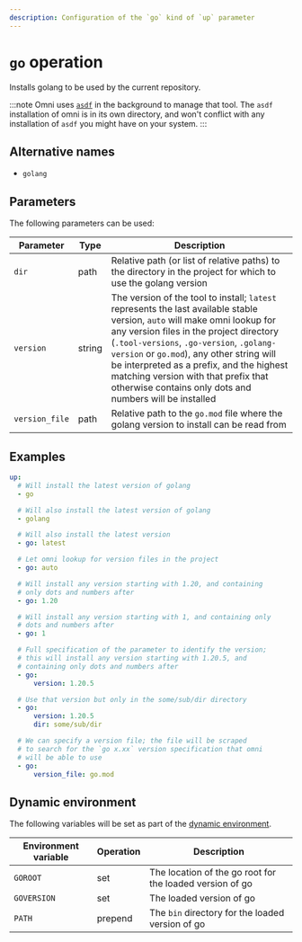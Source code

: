 ```yaml
---
description: Configuration of the `go` kind of `up` parameter
---
```


# `go` operation

Installs golang to be used by the current repository.

:::note
Omni uses [`asdf`](https://asdf-vm.com/) in the background to manage that tool. The `asdf` installation of omni is in its own directory, and won't conflict with any installation of `asdf` you might have on your system.
:::

## Alternative names

- `golang`

## Parameters

The following parameters can be used:

| Parameter        | Type      | Description                                           |
|------------------|-----------|-------------------------------------------------------|
| `dir` | path | Relative path (or list of relative paths) to the directory in the project for which to use the golang version |
| `version` | string | The version of the tool to install; `latest` represents the last available stable version, `auto` will make omni lookup for any version files in the project directory (`.tool-versions`, `.go-version`, `.golang-version` or `go.mod`), any other string will be interpreted as a prefix, and the highest matching version with that prefix that otherwise contains only dots and numbers will be installed |
| `version_file` | path | Relative path to the `go.mod` file where the golang version to install can be read from |

## Examples

```yaml
up:
  # Will install the latest version of golang
  - go

  # Will also install the latest version of golang
  - golang

  # Will also install the latest version
  - go: latest

  # Let omni lookup for version files in the project
  - go: auto

  # Will install any version starting with 1.20, and containing
  # only dots and numbers after
  - go: 1.20

  # Will install any version starting with 1, and containing only
  # dots and numbers after
  - go: 1

  # Full specification of the parameter to identify the version;
  # this will install any version starting with 1.20.5, and
  # containing only dots and numbers after
  - go:
      version: 1.20.5

  # Use that version but only in the some/sub/dir directory
  - go:
      version: 1.20.5
      dir: some/sub/dir

  # We can specify a version file; the file will be scraped
  # to search for the `go x.xx` version specification that omni
  # will be able to use
  - go:
      version_file: go.mod
```

## Dynamic environment

The following variables will be set as part of the [dynamic environment](/reference/dynamic-environment).

| Environment variable | Operation | Description |
|----------------------|-----------|-------------|
| `GOROOT` | set | The location of the go root for the loaded version of go |
| `GOVERSION` | set | The loaded version of go |
| `PATH` | prepend | The `bin` directory for the loaded version of go |
